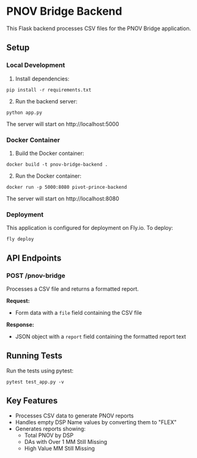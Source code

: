 # PNOV Bridge Backend

This Flask backend processes CSV files for the PNOV Bridge application.

## Setup

### Local Development

1. Install dependencies:

```
pip install -r requirements.txt
```

2. Run the backend server:

```
python app.py
```

The server will start on http://localhost:5000

### Docker Container

1. Build the Docker container:

```
docker build -t pnov-bridge-backend .
```

2. Run the Docker container:

```
docker run -p 5000:8080 pivot-prince-backend
```

The server will start on http://localhost:8080

### Deployment

This application is configured for deployment on Fly.io. To deploy:

```
fly deploy
```

## API Endpoints

### POST /pnov-bridge

Processes a CSV file and returns a formatted report.

**Request:**

- Form data with a `file` field containing the CSV file

**Response:**

- JSON object with a `report` field containing the formatted report text

## Running Tests

Run the tests using pytest:

```
pytest test_app.py -v
```

## Key Features

- Processes CSV data to generate PNOV reports
- Handles empty DSP Name values by converting them to "FLEX"
- Generates reports showing:
  - Total PNOV by DSP
  - DAs with Over 1 MM Still Missing
  - High Value MM Still Missing

